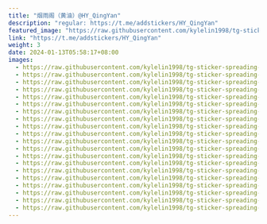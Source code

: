 ```yaml
---
title: "烟雨阁（黄油）@HY_QingYan"
description: "regular: https://t.me/addstickers/HY_QingYan"
featured_image: "https://raw.githubusercontent.com/kylelin1998/tg-sticker-spreading-worldwide-images/main/img/bdec03d7-e8bb-4459-99ef-bc4549297ee8.jpg"
link: "https://t.me/addstickers/HY_QingYan"
weight: 3
date: 2024-01-13T05:58:17+08:00
images:
  - https://raw.githubusercontent.com/kylelin1998/tg-sticker-spreading-worldwide-images/main/img/bdec03d7-e8bb-4459-99ef-bc4549297ee8.jpg
  - https://raw.githubusercontent.com/kylelin1998/tg-sticker-spreading-worldwide-images/main/img/13081e11-6bb3-4a45-b758-0487ecd06def.jpg
  - https://raw.githubusercontent.com/kylelin1998/tg-sticker-spreading-worldwide-images/main/img/14df2c28-f082-48d9-93da-99490a6cbb0f.jpg
  - https://raw.githubusercontent.com/kylelin1998/tg-sticker-spreading-worldwide-images/main/img/22ab4e3b-794d-43d3-bf1d-66746a2ce602.jpg
  - https://raw.githubusercontent.com/kylelin1998/tg-sticker-spreading-worldwide-images/main/img/042a93e7-6a57-4818-beaf-4e86a891b89c.jpg
  - https://raw.githubusercontent.com/kylelin1998/tg-sticker-spreading-worldwide-images/main/img/696556a2-afcd-4d0b-9e2b-b680e8b628bf.jpg
  - https://raw.githubusercontent.com/kylelin1998/tg-sticker-spreading-worldwide-images/main/img/eeb79e14-ca75-4b5f-b9e5-6feeb56d1bb9.jpg
  - https://raw.githubusercontent.com/kylelin1998/tg-sticker-spreading-worldwide-images/main/img/839a02f5-d365-4496-9958-46a2b6e89700.jpg
  - https://raw.githubusercontent.com/kylelin1998/tg-sticker-spreading-worldwide-images/main/img/b256aa82-380f-44b8-867f-0c54f3e6fb03.jpg
  - https://raw.githubusercontent.com/kylelin1998/tg-sticker-spreading-worldwide-images/main/img/35642a44-0d67-4b7a-8be6-34f1c29b9faa.jpg
  - https://raw.githubusercontent.com/kylelin1998/tg-sticker-spreading-worldwide-images/main/img/08c8e179-93a9-4364-a5fd-2279179c4d4c.jpg
  - https://raw.githubusercontent.com/kylelin1998/tg-sticker-spreading-worldwide-images/main/img/a6ae81a3-4b59-44ea-8ef7-02fec720fbc5.jpg
  - https://raw.githubusercontent.com/kylelin1998/tg-sticker-spreading-worldwide-images/main/img/bfd1eb6d-9413-4efb-98da-304ac0eef543.jpg
  - https://raw.githubusercontent.com/kylelin1998/tg-sticker-spreading-worldwide-images/main/img/7f76fb03-890b-4bc8-8c1c-9c709be282e1.jpg
  - https://raw.githubusercontent.com/kylelin1998/tg-sticker-spreading-worldwide-images/main/img/238dc6ae-4e18-455f-aa4a-c27de1b3eeed.jpg
  - https://raw.githubusercontent.com/kylelin1998/tg-sticker-spreading-worldwide-images/main/img/46009bc8-8eb4-43cd-9cb7-8275df21f514.jpg
  - https://raw.githubusercontent.com/kylelin1998/tg-sticker-spreading-worldwide-images/main/img/2f5115f8-25bf-4c66-8172-4b7273e4481e.jpg
  - https://raw.githubusercontent.com/kylelin1998/tg-sticker-spreading-worldwide-images/main/img/8d1f50f7-252a-484e-ac61-ca6d0e75a382.jpg
  - https://raw.githubusercontent.com/kylelin1998/tg-sticker-spreading-worldwide-images/main/img/c4a5e711-3d58-4251-82b1-e7fb87fecf2b.jpg
  - https://raw.githubusercontent.com/kylelin1998/tg-sticker-spreading-worldwide-images/main/img/4676fc52-8ecb-4229-a4b7-414da760cc8d.jpg
---
```

